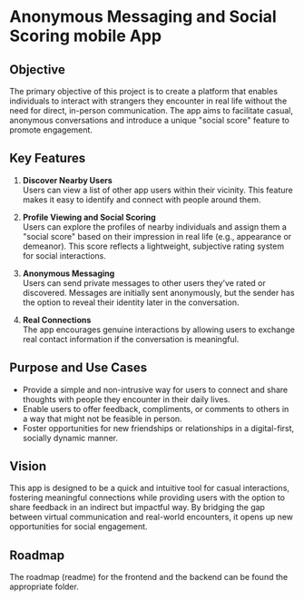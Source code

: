 # Anonymous Messaging and Social Scoring mobile App

## Objective
The primary objective of this project is to create a platform that enables individuals to interact with strangers they encounter in real life without the need for direct, in-person communication. The app aims to facilitate casual, anonymous conversations and introduce a unique "social score" feature to promote engagement.

## Key Features
1. **Discover Nearby Users**  
   Users can view a list of other app users within their vicinity. This feature makes it easy to identify and connect with people around them.

2. **Profile Viewing and Social Scoring**  
   Users can explore the profiles of nearby individuals and assign them a "social score" based on their impression in real life (e.g., appearance or demeanor). This score reflects a lightweight, subjective rating system for social interactions.

3. **Anonymous Messaging**  
   Users can send private messages to other users they’ve rated or discovered. Messages are initially sent anonymously, but the sender has the option to reveal their identity later in the conversation.

4. **Real Connections**  
   The app encourages genuine interactions by allowing users to exchange real contact information if the conversation is meaningful.

## Purpose and Use Cases
- Provide a simple and non-intrusive way for users to connect and share thoughts with people they encounter in their daily lives.  
- Enable users to offer feedback, compliments, or comments to others in a way that might not be feasible in person.  
- Foster opportunities for new friendships or relationships in a digital-first, socially dynamic manner.  

## Vision
This app is designed to be a quick and intuitive tool for casual interactions, fostering meaningful connections while providing users with the option to share feedback in an indirect but impactful way. By bridging the gap between virtual communication and real-world encounters, it opens up new opportunities for social engagement.

## Roadmap
The roadmap (readme) for the frontend and the backend can be found the appropriate folder.
